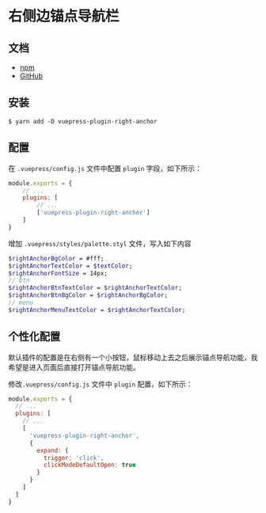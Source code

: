 # 右侧边锚点导航栏

## 文档

* [npm](https://www.npmjs.com/package/vuepress-plugin-right-anchor)
* [GitHub](https://github.com/xuekai-china/vuepress-plugin-right-anchor)

## 安装

```shell
$ yarn add -D vuepress-plugin-right-anchor
```

## 配置

在 `.vuepress/config.js` 文件中配置 `plugin` 字段，如下所示：

```javascript
module.exports = {
    // ...
    plugins: [
        // ...
        ['vuepress-plugin-right-anchor']
    ]
}
```

增加 `.vuepress/styles/palette.styl` 文件，写入如下内容

```scss
$rightAnchorBgColor = #fff;
$rightAnchorTextColor = $textColor;
$rightAnchorFontSize = 14px;
// btn
$rightAnchorBtnTextColor = $rightAnchorTextColor;
$rightAnchorBtnBgColor = $rightAnchorBgColor;
// menu
$rightAnchorMenuTextColor = $rightAnchorTextColor;
```

## 个性化配置

默认插件的配置是在右侧有一个小按钮，鼠标移动上去之后展示锚点导航功能，我希望是进入页面后直接打开锚点导航功能。

修改`.vuepress/config.js` 文件中 `plugin` 配置，如下所示：

```javascript
module.exports = {
  // ...
  plugins: [
    // ...
    [
      'vuepress-plugin-right-anchor',
      {
        expand: {
          trigger: 'click',
          clickModeDefaultOpen: true
        }
      }
    ]
  ]
}
```